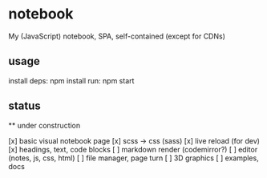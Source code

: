 # notebook
My (JavaScript) notebook, SPA, self-contained (except for CDNs)

## usage
install deps:
npm install
run:
npm start

## status
** under construction

[x] basic visual notebook page
[x] scss -> css (sass)
[x] live reload (for dev)
[x] headings, text, code blocks
[ ] markdown render (codemirror?)
[ ] editor (notes, js, css, html)
[ ] file manager, page turn
[ ] 3D graphics
[ ] examples, docs
